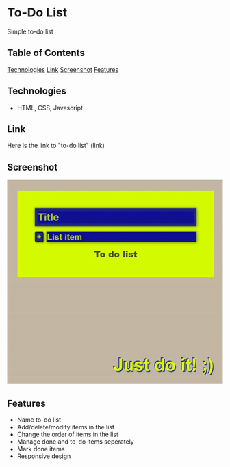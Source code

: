 # To-Do List

Simple to-do list

## Table of Contents

[Technologies](#Technologies)
[Link](#Link)
[Screenshot](#screenshot)
[Features](#Features)

## Technologies

- HTML, CSS, Javascript

## Link

Here is the link to "to-do list"
(link)

## Screenshot

![](to-do-list.gif)

## Features

- Name to-do list
- Add/delete/modify items in the list
- Change the order of items in the list
- Manage done and to-do items seperately
- Mark done items
- Responsive design
